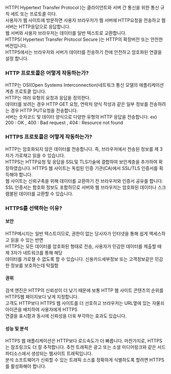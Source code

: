  HTTP( Hypertext Transfer Protocol )는 클라이언트와 서버 간 통신을 위한 통신 규칙 세트 또는 프로토콜 이다.  
 사용자가 웹 사이트에 방문하면 사용자 브라우저가 웹 서버에 HTTP요청을 전송하고 웹 서버는 HTTP응답으로 응답합니다.  
 웹 서버와 사용자 브라우저는 데이터를 일반 텍스트로 교환합니다.  
 HTTPS( Hypertext Transfer Protocol Secure )는 HTTP의 확장버전 또는 안전한 버전입니다.  
 HTTPS에서는 브라우저와 서버가 데이터를 전송하기 전에 안전하고 암호화된 연결을 설정 합니다.  
 
 ### HTTP 프로토콜은 어떻게 작동하는가?
 HTTP는 OSI(Open Systems Interconnection)네트워크 통신 모델의 애플리케이션 계층 프로토콜 입니다.  
 HTTP는 여러 유형의 요청과 응답을 정의한다.  
 데이터를 보려는 경우 HTTP GET 요청, 연락처 양식 작성과 같은 일부 정보를 전송하려는 경우 HTTP PUT요청을 전송합니다.  
 서버는 숫자코드 및 데이터 양식으로 다양한 유형의 HTTP 응답을 전송합니다.
 ex) 200 : OK , 400 : Bad request , 404 : Resource not found
 
 ###  HTTPS 프로토콜은 어떻게 작동하는가?
 HTTP는 암호화되지 않은 데이터를 전송합니다. 즉, 브라우저에서 전송된 정보를 제 3자가 가로채고 읽을 수 있습니다.  
 HTTPS는 HTTP요청 및 응답을 SSL및 TLS기술에 결합하여 보안계층을 추가하여 확장하였습니다.
 HTTPS 웹 사이트는 독립된 인증 기관(CA)에서 SSL/TLS 인증서를 획득해야 합니다.  
 웹 사이트는 신뢰구축을 위해 데이터를 교환하기 전 브라우저와 인증서 공유를 합니다.  
 SSL 인증서는 함호화 정보도 포함하므로 서버와 웹 브라우저는 암호화된 데이터나 스크램블된 데이터를 교환할 수 있습니다.
 
 ### HTTPS를 선택하는 이유?
 #### 보안
 HTTP메시지는 일반 텍스트이므로, 권한이 없는 당사자가 인터넷을 통해 쉽게 액세스하고 읽을 수 있는 반면  
 HTTPS는 모든 데이터를 암호화된 형태로 전송, 사용자가 민감한 데이터를 제출할 때 제 3자가 네트워크를 통해 해당  
 데이터를 가로챌 수 없도록 할 수 있습니다. 신용카드세부정보 또는 고객정보같은 민감한 정보를 보호하는데 탁월함
 
 #### 권위
 검색 엔진은 HTTP의 신뢰성이 더 낮기 때문에 보통 HTTP 웹 사이트 콘텐츠의 순위를 HTTPS웹 페이지보다 낮게 지정합니다.   
 고객도 HTTP보다 HTTPS 웹 사이트를 더 선호하고 브라우저는 URL옆에 있는 자물쇠 아이콘을 배치하여 사용자에게 HTTPS   
 연결을 표시함과 동시에 신뢰성을 더욱 부각하는 효과도 있습니다.
 
 #### 성능 및 분석
 HTTPS 웹 애플리케이션은 HTTP보다 로드속도가 더 빠릅니다. 마찬가지로, HTTPS는 참조링크도 더 잘 추적합니다.
 추천 트래픽은 광고 또는 소셜 미디어링크와 같은 서드 파티소스에서 생성되는 웹사이트 트래픽입니다.   
 분석 소프트웨어가 신뢰할 수 있는 트래픽 소스를 정확하게 식별하도록 할려면 HTTPS를 활성화해야 합니다.
